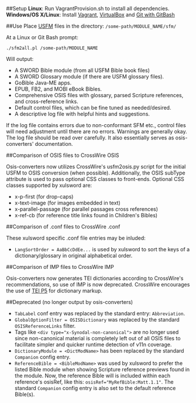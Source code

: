 ##Setup
**Linux**: Run VagrantProvision.sh to install all dependencies.<br>
**Windows/OS X/Linux**: Install [Vagrant](https://www.vagrantup.com/downloads.html), 
[VirtualBox](https://www.virtualbox.org/wiki/Downloads) and 
[Git with GitBash](https://git-scm.com/downloads)

##Use
Place [USFM](http://paratext.org/about/usfm#usfmDocumentation) files in 
the directory: `/some-path/MODULE_NAME/sfm/`

At a Linux or Git Bash prompt:

    ./sfm2all.pl /some-path/MODULE_NAME

Will output:
* A SWORD Bible module (from all USFM Bible book files)
* A SWORD Glossary module (if there are USFM glossary files).
* GoBible Java-ME apps.
* EPUB, FB2, and MOBI eBook Bibles.
* Comprehensive OSIS files with glossary, parsed Scripture references, 
and cross-reference links.
* Default control files, which can be fine tuned as needed/desired.
* A descriptive log file with helpful hints and suggestions.

If the log file contains errors due to non-conformant SFM etc., control 
files will need adjustment until there are no errors. Warnings are 
generally okay. The log file should be read over carefully. It 
also essentially serves as osis-converters' documentation.

##Comparison of OSIS files to CrossWire OSIS

Osis-converters now utilizes CrossWire's usfm2osis.py script for the
initial USFM to OSIS conversion (when possible). Additionally, the OSIS 
subType attribute is used to pass optional CSS classes to front-ends. 
Optional CSS classes supported by xulsword are:

* x-p-first (for drop-caps)
* x-text-image (for images embedded in text)
* x-parallel-passage (for parallel passages cross references)
* x-ref-cb (for reference title links found in Children's Bibles) 

##Comparison of .conf files to CrossWire .conf

These xulsword specific .conf file entries may be inluded:

* `LangSortOrder = AaBbCcDdEe...` is used by xulsword to sort the keys of
a dictionary/glossary in original alphabetical order.

##Comparison of IMP files to CrossWire IMP

Osis-converters now generates TEI dictionaries according to CrossWire's
recommendations, so use of IMP is now deprecated. CrossWire encourages  
the use of [TEI P5](http://www.crosswire.org/wiki/TEI_Dictionaries) for 
dictionary markup.

##Deprecated (no longer output by osis-converters)

* `TabLabel` conf entry was replaced by the standard entry: `Abbreviation`.
* `GlobalOptionFilter = OSISDictionary` was replaced by the standard 
`OSISReferenceLinks` filter.
* Tags like `<div type="x-Synodal-non-canonical">` are no longer used 
since non-canonical material is completely left out of all OSIS files 
to facilitate simpler and quicker runtime detection of v11n coverage.
* `DictionaryModule = <DictModName>` has been replaced by the standard
`Companion` config entry.
* `ReferenceBible = <BibleModName>` was used by xulsword to prefer the 
listed Bible module when showing Scripture reference previews found in 
the module. Now, the reference Bible will is included within each 
reference's osisRef, like this: `osisRef="MyRefBible:Matt.1.1"`. The
standard `Companion` config entry is also set to the default reference 
Bible(s).
